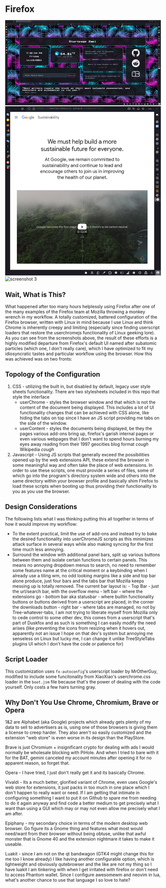 # Firefox

<img src="assets/1.png" alt="screenshot 1">

<img src="assets/2.png" alt="screenshot 2">

<img src="assets/3.png" alt="screenshot 3">

## Wait, What is This?

What happened after too many hours helplessly using Firefox after one of the many examples of the Firefox team at Mozilla throwing a monkey wrench in my workflow. A totally customized, battered configuration of the Firefox browser, written with Linux in mind because I use Linux and think Chrome is inherently creepy and limiting (especially since finding userscript loaders that restore the userchromejs functionality of Linux geeking lore). As you can see from the screenshots above, the result of these efforts is a highly modified departure from Firefox's default UI named after subatomic particles (which one, I don't really care), which I have optimized to fit my idiosyncratic tastes and particular workflow using the browser. How this was achieved was on two fronts:

## Topology of the Configuration

1. CSS - utilizing the built in, but disabled by default, legacy user style sheets functionality. There are two stylesheets included in this repo that style the interface
    - userChrome - styles the browser window and that which is not the content of the document being displayed. This includes a lot of UI functionality changes that can be achieved with CSS alone, like hiding the tabs on top since I have an JS script providing me tabs on the side of the window.
    - userContent -  styles the documents being displayed, be they the pages various add-ons bring up, firefox's garish internal pages or even various webpages that I don't want to spend hours burning my eyes away reading from their 1997 geocities blog format *cough* Wikipedia *cough*
2. Javascript - Using JS scripts that generally exceed the possibilities opened up by the web extensions API, these extend the browser in some meaningful way and often take the place of web extensions. In order to use these scripts, one must provide a series of files, some of which go into the program's directory system wide and others into the same directory within your browser profile and basically shim Firefox to load these scripts when booting up thus providing their functionality to you as you use the browser.

## Design Considerations

The following lists what I was thinking putting this all together in terms of how it would improve my workflow:

  - To the extent practical, limit the use of add-ons and instead try to bake the desired functionality into userChromeJS scripts as this minimizes attack surface in several ways while also making syncing for the first time much less annoying.
  - Surround the window with additional panel bars, split up various buttons between them and isolate certain functions to certain panels. This means no annoying dropdown menus to search, no need to remember some features name at the critical moment or a keybinding when I already use a tiling wm, no odd looking margins like a side and top bar alone produce, just four bars and the tabs bar that Mozilla keeps messing up is totally removed. The current bar layout is:
        - Top Bar - just the url/search bar, with the overflow menu
        - left bar - where the extensions go
        - bottom bar aka statusbar - where builtin functionality buttons or buttons derived from a userscript are placed, in the corner the downloads button
        - right bar - where tabs are managed, no not by Tree-whatever-tabs, I am not trying to liberate myself from Mozilla only to cede control to some other dev, this comes from a userscript that's part of Duskfox and as such is something I can easily modify the need arises (like preventing the icons from resizing when it hovers out, apparently not an issue I hope on that dev's system but annoying me senseless on Linux but lucky me, I can change it unlike TreeStyleTabs plugins UI which I don't have the code or patience for)

## Script Loader

This customization uses `fx-autoconfig`'s userscript loader by MrOtherGuy, modified to include some funcitonality from XiaoXiao's userchrome.css loader in the `boot.jsm` file because that's the power of dealing with the code yourself. Only costs a few hairs turning gray.

## Why Don't You Use Chrome, Chromium, Brave or Opera
1&2 are Alphabet (aka Google) projects which already gets plenty of my data to sell to advertisers as is, using one of those browsers is giving them a license to creep harder. They also aren't so easily customized and the extension "web store" is even worse in its design than the PlayStore.

Brave is just Chromium + insignificant crypto for dealing with ads I would normally be wholesale blocking with PiHole. And when I tried to bare with it for the BAT, gemini canceled my account minutes after opening it for no apparent reason, so forget that.

Opera - I have tried, I just don't really get it and its basically Chrome.

Vivaldi - Its a much better, glorified variant of Chrome, even uses Google's web store for extensions, it just packs in too much in one place which I don't happen to really want or need. If I am getting that intimate in configuring something I want to put it on Github to spare me from needing to do it again anyway and find code a better medium to get precisely what I want than using a GUI which may or may not even allow me precisely what I am after.

Epiphany - my secondary choice in terms of the modern desktop web browser. Go figure its a Gnome thing and features what most would need/want from their browser without being obtuse, unlike that awful monster that is Gnome 40 and the extension nightmare it takes to make it useable.

Luakit - since I am not on the qt bandwagon (GTK4 might change this for me too I know already) I like having another configurable option, which is lightweight and obviously qutebrowser and the like are not my thing so I have luakit I am tinkering with when I get irritated with firefox or don't need to access Phantom wallet. Since I configure awesomewm and neovim in lua, what's another chance to use that language I so love to hate?
